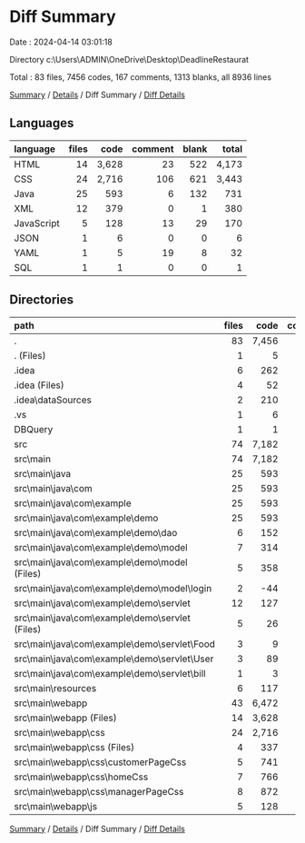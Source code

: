 # Diff Summary

Date : 2024-04-14 03:01:18

Directory c:\\Users\\ADMIN\\OneDrive\\Desktop\\DeadlineRestaurat

Total : 83 files,  7456 codes, 167 comments, 1313 blanks, all 8936 lines

[Summary](results.md) / [Details](details.md) / Diff Summary / [Diff Details](diff-details.md)

## Languages
| language | files | code | comment | blank | total |
| :--- | ---: | ---: | ---: | ---: | ---: |
| HTML | 14 | 3,628 | 23 | 522 | 4,173 |
| CSS | 24 | 2,716 | 106 | 621 | 3,443 |
| Java | 25 | 593 | 6 | 132 | 731 |
| XML | 12 | 379 | 0 | 1 | 380 |
| JavaScript | 5 | 128 | 13 | 29 | 170 |
| JSON | 1 | 6 | 0 | 0 | 6 |
| YAML | 1 | 5 | 19 | 8 | 32 |
| SQL | 1 | 1 | 0 | 0 | 1 |

## Directories
| path | files | code | comment | blank | total |
| :--- | ---: | ---: | ---: | ---: | ---: |
| . | 83 | 7,456 | 167 | 1,313 | 8,936 |
| . (Files) | 1 | 5 | 19 | 8 | 32 |
| .idea | 6 | 262 | 0 | -1 | 261 |
| .idea (Files) | 4 | 52 | 0 | -1 | 51 |
| .idea\\dataSources | 2 | 210 | 0 | 0 | 210 |
| .vs | 1 | 6 | 0 | 0 | 6 |
| DBQuery | 1 | 1 | 0 | 0 | 1 |
| src | 74 | 7,182 | 148 | 1,306 | 8,636 |
| src\\main | 74 | 7,182 | 148 | 1,306 | 8,636 |
| src\\main\\java | 25 | 593 | 6 | 132 | 731 |
| src\\main\\java\\com | 25 | 593 | 6 | 132 | 731 |
| src\\main\\java\\com\\example | 25 | 593 | 6 | 132 | 731 |
| src\\main\\java\\com\\example\\demo | 25 | 593 | 6 | 132 | 731 |
| src\\main\\java\\com\\example\\demo\\dao | 6 | 152 | 3 | 27 | 182 |
| src\\main\\java\\com\\example\\demo\\model | 7 | 314 | 1 | 67 | 382 |
| src\\main\\java\\com\\example\\demo\\model (Files) | 5 | 358 | 1 | 83 | 442 |
| src\\main\\java\\com\\example\\demo\\model\\login | 2 | -44 | 0 | -16 | -60 |
| src\\main\\java\\com\\example\\demo\\servlet | 12 | 127 | 2 | 38 | 167 |
| src\\main\\java\\com\\example\\demo\\servlet (Files) | 5 | 26 | 0 | 5 | 31 |
| src\\main\\java\\com\\example\\demo\\servlet\\Food | 3 | 9 | 0 | 6 | 15 |
| src\\main\\java\\com\\example\\demo\\servlet\\User | 3 | 89 | 2 | 25 | 116 |
| src\\main\\java\\com\\example\\demo\\servlet\\bill | 1 | 3 | 0 | 2 | 5 |
| src\\main\\resources | 6 | 117 | 0 | 2 | 119 |
| src\\main\\webapp | 43 | 6,472 | 142 | 1,172 | 7,786 |
| src\\main\\webapp (Files) | 14 | 3,628 | 23 | 522 | 4,173 |
| src\\main\\webapp\\css | 24 | 2,716 | 106 | 621 | 3,443 |
| src\\main\\webapp\\css (Files) | 4 | 337 | 12 | 74 | 423 |
| src\\main\\webapp\\css\\customerPageCss | 5 | 741 | 31 | 179 | 951 |
| src\\main\\webapp\\css\\homeCss | 7 | 766 | 52 | 188 | 1,006 |
| src\\main\\webapp\\css\\managerPageCss | 8 | 872 | 11 | 180 | 1,063 |
| src\\main\\webapp\\js | 5 | 128 | 13 | 29 | 170 |

[Summary](results.md) / [Details](details.md) / Diff Summary / [Diff Details](diff-details.md)